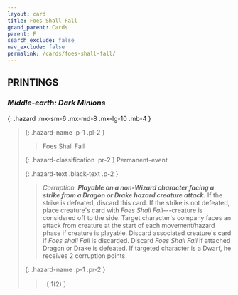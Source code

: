 ```yaml
---
layout: card
title: Foes Shall Fall
grand_parent: Cards
parent: F
search_exclude: false
nav_exclude: false
permalink: /cards/foes-shall-fall/
---
```


## PRINTINGS


### _Middle-earth: Dark Minions_

{: .hazard .mx-sm-6 .mx-md-8 .mx-lg-10 .mb-4 }
> {: .hazard-name .p-1 .pl-2 }
> > <div class="hazard-mp"></div>
> > <div class="card-name">Foes Shall Fall</div>
>
> {: .hazard-classification .pr-2 }
> Permanent-event
>
> {: .hazard-text .black-text .p-2 }
> > _Corruption._ ***Playable on a non-Wizard character facing a strike from a Dragon or Drake hazard creature attack.*** If the strike is defeated, discard this card. If the strike is not defeated, place creature's card with _Foes Shall Fall_---creature is considered off to the side. Target character's company faces an attack from creature at the start of each movement/hazard phase if creature is playable. Discard associated creature's card if _Foes shall Fall_ is discarded. Discard _Foes Shall Fall_ if attached Dragon or Drake is defeated. If targeted character is a Dwarf, he receives 2 corruption points. 
>
> {: .hazard-name .p-1 .pr-2 }
> > <div class="card-shield"></div>
> > <div class="card-corruption-white">〔 1(2) 〕</div>
